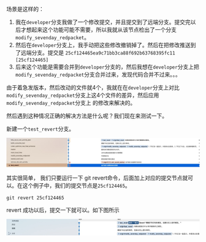 场景是这样的：

1. 我在`developer`分支我做了一个修改提交，并且提交到了远端分支。提交完以后才想起来这个功能可能不需要，所以我就从该节点检出了一个分支`modify_sevenday_redpacket`。
2. 然后在`developer`分支上，我手动把这些修改撤销掉了。然后在把修改推送到了远端分支。提交是 `25cf124465ea9c71bb3ca88f692b63768395fc11 [25cf124465]`
3. 后来这个功能是需要合并到`developer`分支的，然后我想在`developer`分支上把`modify_sevenday_redpacket`分支合并过来，发现代码合并不过来。。。

由于着急发版本，然后改动的文件就4个，我就在在`developer`分支上对比`modify_sevenday_redpacket`分支上这4个文件的差异，然后应用`modify_sevenday_redpacket`分支上
的修改来解决的。

然后遇到这种情况正确的解决方法是什么呢？我们现在来测试一下。

新建一个`test_revert`分支。

![revert命令](revert_1.jpg)

其实很简单，
我们只要运行一下 git revert命令，后面加上对应的提交节点就可以。在这个例子中，我们的提交节点是`25cf124465`。

```
git revert 25cf124465
```

revert 成功以后，提交一下就可以。如下图所示

![revert后的结果](revert_2.jpg)












